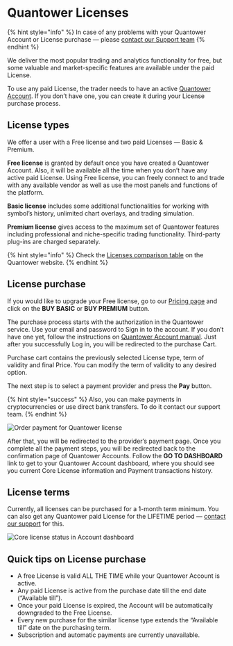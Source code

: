 # Quantower Licenses

{% hint style="info" %}
In case of any problems with your Quantower Account or License purchase — please [contact our Support team](https://www.quantower.com/contact-us)
{% endhint %}

We deliver the most popular trading and analytics functionality for free, but some valuable and market-specific features are available under the paid License.

To use any paid License, the trader needs to have an active [Quantower Account](quantower-account.md). If you don’t have one, you can create it during your License purchase process.

## License types

We offer a user with a Free license and two paid Licenses — Basic & Premium. 

**Free license** is granted by default once you have created a Quantower Account. Also, it will be available all the time when you don’t have any active paid License. Using Free license, you can freely connect to and trade with any available vendor as well as use the most panels and functions of the platform.

**Basic license** includes some additional functionalities for working with symbol’s history, unlimited chart overlays, and trading simulation.

**Premium license** gives access to the maximum set of Quantower features including professional and niche-specific trading functionality. Third-party plug-ins are charged separately.

{% hint style="info" %}
Check the [Licenses comparison table](https://www.quantower.com/pricing) on the Quantower website.
{% endhint %}

## License purchase

If you would like to upgrade your Free license, go to our [Pricing page](https://www.quantower.com/pricing) and click on the **BUY BASIC** or **BUY PREMIUM** button.

The purchase process starts with the authorization in the Quantower service. Use your email and password to Sign in to the account. If you don’t have one yet, follow the instructions on [Quantower Account manual](quantower-account.md). Just after you successfully Log in, you will be redirected to the purchase Cart.

Purchase cart contains the previously selected License type, term of validity and final Price. You can modify the term of validity to any desired option.

The next step is to select a payment provider and press the **Pay** button.

{% hint style="success" %}
Also, you can make payments in cryptocurrencies or use direct bank transfers. To do it contact our support team.
{% endhint %}



![Order payment for Quantower license](https://lh3.googleusercontent.com/sqK4Kkle45CONpzUJ9WKxnfz4MnYCFm8BBdjMuCQwUQwqBmCIVdLUELA3M1MROLe8EBSox5casyquAv4j1lJmcJD5NSW38nU9lCeyQEJcvZucMDtARr-HfCa7edjngGyAGqCzTwm)

After that, you will be redirected to the provider’s payment page. Once you complete all the payment steps, you will be redirected back to the confirmation page of Quantower Accounts. Follow the **GO TO DASHBOARD** link to get to your Quantower Account dashboard, where you should see you current Core License information and Payment transactions history.

## License terms

Currently, all licenses can be purchased for a 1-month term minimum. You can also get any Quantower paid License for the LIFETIME period — [contact our support](https://www.quantower.com/contact-us) for this.



![Core license status in Account dashboard](https://lh4.googleusercontent.com/cik40iggGRVtGGClN4-EiszlJU-ETu2GjiycIXdY3NR_S0oJgDZysiozU4uHwqIKv1fBp7Uj_a16GZTVFRnczF3rnEUcvN0EVdS_qGfjm6bUmibqv2se7iPUq4fjHxmCnWRrLoLE)

## Quick tips on License purchase

* A free License is valid ALL THE TIME while your Quantower Account is active.
* Any paid License is active from the purchase date till the end date \(“Available till”\).
* Once your paid License is expired, the Account will be automatically downgraded to the Free License.
* Every new purchase for the similar license type extends the “Available till” date on the purchasing term.
* Subscription and automatic payments are currently unavailable.

